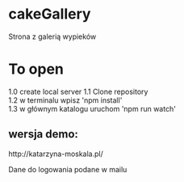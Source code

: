 # cakeGallery
Strona z galerią wypieków

# To open
1.0 create local server
1.1 Clone repository <br>
1.2 w terminalu wpisz 'npm install'<br>
1.3 w głównym katalogu uruchom 'npm run watch'

<h2>wersja demo:</h2>
http://katarzyna-moskala.pl/

Dane do logowania podane w mailu
